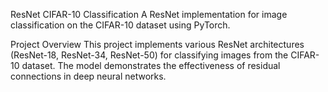 ResNet CIFAR-10 Classification
A ResNet implementation for image classification on the CIFAR-10 dataset using PyTorch.

Project Overview
This project implements various ResNet architectures (ResNet-18, ResNet-34, ResNet-50) for classifying images from the CIFAR-10 dataset. The model demonstrates the effectiveness of residual connections in deep neural networks.
